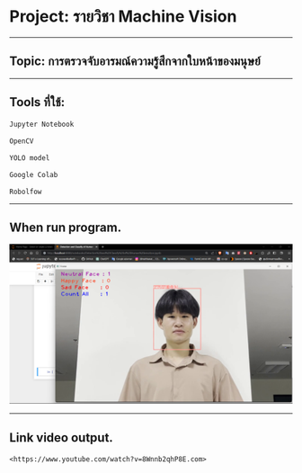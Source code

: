 # Project: รายวิชา Machine Vision
<hr/>

## Topic: การตรวจจับอารมณ์ความรู้สึกจากใบหน้าของมนุษย์
<hr/>

## Tools ที่ใช้:

```
Jupyter Notebook
```
```
OpenCV
```
```
YOLO model
```
```
Google Colab
```
```
Robolfow
```

<hr/>

## When run program.


![Photo](image/photo-output-when-run-this-code.png)


<hr/>

## Link video output.
    <https://www.youtube.com/watch?v=8Wnnb2qhP8E.com>

    
